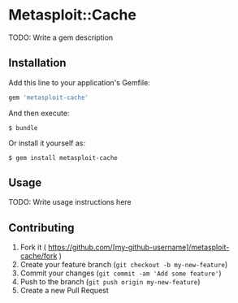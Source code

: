 # Metasploit::Cache

TODO: Write a gem description

## Installation

Add this line to your application's Gemfile:

```ruby
gem 'metasploit-cache'
```

And then execute:

    $ bundle

Or install it yourself as:

    $ gem install metasploit-cache

## Usage

TODO: Write usage instructions here

## Contributing

1. Fork it ( https://github.com/[my-github-username]/metasploit-cache/fork )
2. Create your feature branch (`git checkout -b my-new-feature`)
3. Commit your changes (`git commit -am 'Add some feature'`)
4. Push to the branch (`git push origin my-new-feature`)
5. Create a new Pull Request

